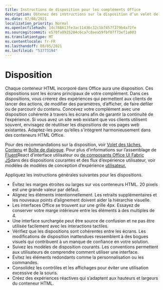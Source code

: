 ```yaml
---
title: Instructions de disposition pour les compléments Office
description: Obtenez des instructions sur la disposition d’un volet de tâches ou d’une boîte de dialogue dans un Office de tâches.
ms.date: 07/08/2021
localization_priority: Normal
ms.openlocfilehash: 14c788613fe3ac11436c32c5b7457f379b4a72fe
ms.sourcegitcommit: e570fa8925204c6ca7c8aea59fbf07f73ef1a803
ms.translationtype: MT
ms.contentlocale: fr-FR
ms.lasthandoff: 08/05/2021
ms.locfileid: "53773194"
---
```

# <a name="layout"></a>Disposition

Chaque conteneur HTML incorporé dans Office aura une disposition. Ces dispositions sont les écrans principaux de votre complément. Dans ces dispositions, vous créerez des expériences qui permettent aux clients de lancer des actions, de modifier des paramètres, d’afficher, de faire défiler ou de parcourir du contenu. Concevez votre complément avec une disposition cohérente à travers les écrans afin de garantir la continuité de l’expérience. Si vous avez un site web existant que vos clients utilisent souvent, envisagez de réutiliser les dispositions de vos pages web existantes. Adaptez-les pour qu’elles s’intègrent harmonieusement dans des conteneurs HTML Office.

Pour des recommandations sur la disposition, voir [Volet des tâches](task-pane-add-ins.md), [Contenu](content-add-ins.md) et [Boîte de dialogue](dialog-boxes.md). Pour plus d’informations sur l’assemblage de [Fluent](using-office-ui-fabric-react.md)React d’interface utilisateur ou [de composants Office UI Fabric JS](fabric-core.md)dans des dispositions courantes et des flux d’expérience utilisateur, voir modèles de modèles de conception d’expérience [utilisateur.](ux-design-pattern-templates.md)

Appliquez les instructions générales suivantes pour les dispositions.

- Évitez les marges étroites ou larges sur vos conteneurs HTML. 20 pixels est une grande valeur par défaut.
- Alignez les éléments intentionnellement. Les retraits supplémentaires et les nouveaux points d’alignement doivent aider la hiérarchie visuelle.
- Les interfaces Office se trouvent sur une grille 4px. Essayez de conserver votre marge intérieure entre les éléments à des multiples de 4.
- Une interface surchargée peut être source de confusion et ne pas être utilisée facilement avec les interactions tactiles.
- Vérifiez que les dispositions sont cohérentes entre les écrans. Les modifications de disposition inattendues ressemblent à des bogues visuels qui contribuent à un manque de confiance en votre solution.
- Suivez les modèles de disposition courants. Les conventions permettent aux utilisateurs de comprendre comment utiliser une interface.
- Évitez les éléments redondants comme la personnalisation ou les commandes.
- Consolidez les contrôles et les affichages pour éviter une utilisation excessive de la souris.
- Créez des expériences réactives qui s’adaptent aux hauteurs et largeurs du conteneur HTML.

